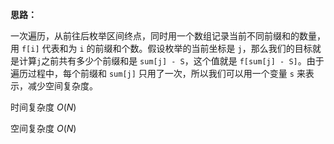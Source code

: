**思路：**

一次遍历，从前往后枚举区间终点，同时用一个数组记录当前不同前缀和的数量，用 `f[i]` 代表和为 `i` 的前缀和个数。假设枚举的当前坐标是 `j`，那么我们的目标就是计算`j`之前共有多少个前缀和是 `sum[j] - S`，这个值就是 `f[sum[j] - S]`。由于遍历过程中，每个前缀和 `sum[j]` 只用了一次，所以我们可以用一个变量 `s` 来表示，减少空间复杂度。

时间复杂度 $O(N)$

空间复杂度 $O(N)$

